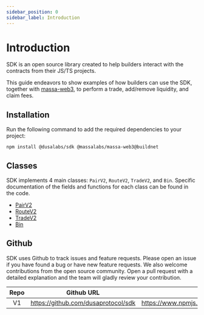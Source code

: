 ```yaml
---
sidebar_position: 0
sidebar_label: Introduction
---
```


# Introduction

SDK is an open source library created to help builders interact with the contracts from their JS/TS projects.

This guide endeavors to show examples of how builders can use the SDK, together with [massa-web3](https://github.com/massalabs/massa-web3), to perform a trade, add/remove liquidity, and claim fees.

## Installation

Run the following command to add the required dependencies to your project:

```shell
npm install @dusalabs/sdk @massalabs/massa-web3@buildnet
```


## Classes
SDK implements 4 main classes: `PairV2`, `RouteV2`, `TradeV2`, and `Bin`. Specific documentation of the fields and functions for each class can be found in the code.

* [PairV2](https://github.com/dusaprotocol/sdk/blob/main/src/v2entities/pair.ts)
* [RouteV2](https://github.com/dusaprotocol/sdk/blob/main/src/v2entities/route.ts)
* [TradeV2](https://github.com/dusaprotocol/sdk/blob/main/src/v2entities/trade.ts)
* [Bin](https://github.com/dusaprotocol/sdk/blob/main/src/v2entities/bin.ts)

## Github
SDK uses Github to track issues and feature requests. Please open an issue if you have found a bug or have new feature requests. We also welcome contributions from the open source community. Open a pull request with a detailed explanation and the team will gladly review your contribution.

| Repo | Github URL |  NPM URL |
| :-------: | :----: | :----: |
| V1 | https://github.com/dusaprotocol/sdk |  https://www.npmjs.com/package/@dusalabs/sdk |
